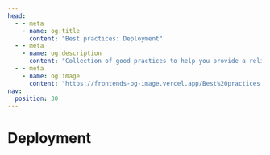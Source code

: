 ```yaml
---
head:
  - - meta
    - name: og:title
      content: "Best practices: Deployment"
  - - meta
    - name: og:description
      content: "Collection of good practices to help you provide a reliable application."
  - - meta
    - name: og:image
      content: "https://frontends-og-image.vercel.app/Best%20practices:%20**Deployment**.png?fontSize=110px"
nav:
  position: 30
---
```


# Deployment
